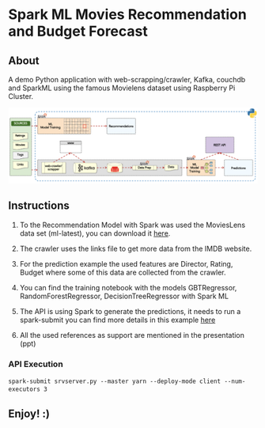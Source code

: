 # Spark ML Movies Recommendation and Budget Forecast


## About
A demo Python application with web-scrapping/crawler, Kafka, couchdb and SparkML using the famous Movielens dataset using Raspberry Pi Cluster.


<img src="images/flow.png" alt="Demo Architecture"/>

## Instructions

1. To the Recommendation Model with Spark was used the MoviesLens data set (ml-latest), you can download it <a href='https://grouplens.org/datasets/movielens/'>here</a>.
2. The crawler uses the links file to get more data from the IMDB website.
3. For the prediction example the used features are Director, Rating, Budget where some of this data are collected from the crawler.
4. You can find the training notebook with the models GBTRegressor, RandomForestRegressor, DecisionTreeRegressor with Spark ML
5. The API is using Spark to generate the predictions, it needs to run a spark-submit you can find more details in this example <a href="https://www.codementor.io/@jadianes/building-a-web-service-with-apache-spark-flask-example-app-part2-du1083854">here</a>

6. All the used references as support are mentioned in the presentation (ppt)

### API Execution

```spark-submit
spark-submit srvserver.py --master yarn --deploy-mode client --num-executors 3
``` 

## Enjoy! :)
 